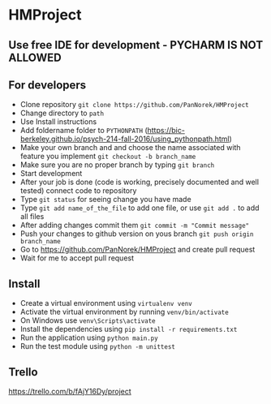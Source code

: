 # HMProject

## Use free IDE for development - PYCHARM IS NOT ALLOWED

## For developers

- Clone repository `git clone https://github.com/PanNorek/HMProject`
- Change directory to `path`
- Use Install instructions
- Add foldername folder to `PYTHONPATH` (https://bic-berkeley.github.io/psych-214-fall-2016/using_pythonpath.html)
- Make your own branch and and choose the name associated with feature you implement `git checkout -b branch_name`
- Make sure you are no proper branch by typing `git branch` 
- Start development
- After your job is done (code is working, precisely documented and well tested) connect code to repository
- Type `git status` for seeing change you have made
- Type `git add name_of_the_file` to add one file, or use `git add .` to add all files
- After adding changes commit them `git commit -m "Commit message"`
- Push your changes to github version on yous branch `git push origin branch_name`
- Go to https://github.com/PanNorek/HMProject and create pull request
- Wait for me to accept pull request

## Install

- Create a virtual environment using `virtualenv venv`
- Activate the virtual environment by running `venv/bin/activate`
- On Windows use `venv\Scripts\activate`
- Install the dependencies using `pip install -r requirements.txt`
- Run the application using `python main.py`
- Run the test module using `python -m unittest`

## Trello
https://trello.com/b/fAjY16Dy/project